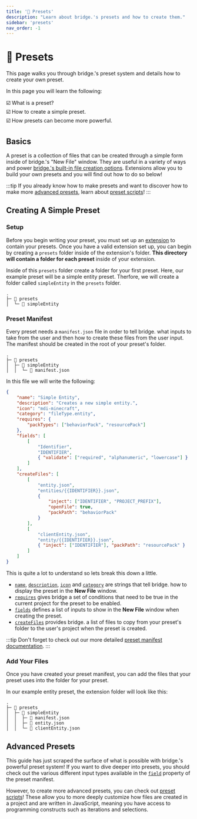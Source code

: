 ```yaml
---
title: '🧱 Presets'
description: "Learn about bridge.'s presets and how to create them."
sidebar: 'presets'
nav_order: -1
---
```


# 🧱 Presets

This page walks you through bridge.'s preset system and details how to create your own preset.

In this page you will learn the following:

:ballot_box_with_check: What is a preset?<br />
:ballot_box_with_check: How to create a simple preset.<br />
:ballot_box_with_check: How presets can become more powerful.<br />

## Basics

A preset is a collection of files that can be created through a simple form inside of bridge.'s "New File" window. They are useful in a variety of ways and power [bridge.'s built-in file creation options](https://github.com/bridge-core/editor-packages/tree/main/packages/minecraftBedrock/preset). Extensions allow you to build your own presets and you will find out how to do so below!

:::tip
If you already know how to make presets and want to discover how to make more [advanced presets](#advanced-presets), learn about [preset scripts](/extensions/presets/preset-scripts)!
:::

## Creating A Simple Preset

### Setup

Before you begin writing your preset, you must set up an [extension](/extensions/index.html#creating-extensions) to contain your presets.
Once you have a valid extension set up, you can begin by creating a `presets` folder inside of the extension's folder. **This directory will contain a folder for each preset** inside of your extension.

Inside of this `presets` folder create a folder for your first preset. Here, our example preset will be a simple entity preset. Therfore, we will create a folder called `simpleEntity` in the `presets` folder.

```txt{3}
.
├─ 📁 presets
│  └─ 📁 simpleEntity
```

### Preset Manifest

Every preset needs a `manifest.json` file in order to tell bridge. what inputs to take from the user and then how to create these files from the user input. The manifest should be created in the root of your preset's folder.

```txt{4}
.
├─ 📁 presets
│  ├─ 📁 simpleEntity
│  │  └─ 📝 manifest.json
```

In this file we will write the following:

```json
{
	"name": "Simple Entity",
	"description": "Creates a new simple entity.",
	"icon": "mdi-minecraft",
	"category": "fileType.entity",
	"requires": {
		"packTypes": ["behaviorPack", "resourcePack"]
	},
	"fields": [
		[
			"Identifier",
			"IDENTIFIER",
			{ "validate": ["required", "alphanumeric", "lowercase"] }
		]
	],
	"createFiles": [
		[
			"entity.json",
			"entities/{{IDENTIFIER}}.json",
			{
				"inject": ["IDENTIFIER", "PROJECT_PREFIX"],
				"openFile": true,
				"packPath": "behaviorPack"
			}
		],
		[
			"clientEntity.json",
			"entity/{{IDENTIFIER}}.json",
			{ "inject": ["IDENTIFIER"], "packPath": "resourcePack" }
		]
	]
}
```

This is quite a lot to understand so lets break this down a little.

-   [`name`](/extensions/presets/manifest/index.html#name), [`description`](/extensions/presets/manifest/index.html#description), [`icon`](/extensions/presets/manifest/index.html#icon) and [`category`](/extensions/presets/manifest/index.html#category) are strings that tell bridge. how to display the preset in the **New File** window.
-   [`requires`](/extensions/presets/manifest/index.html#requires) gives bridge a set of conditions that need to be true in the current project for the preset to be enabled.
-   [`fields`](/extensions/presets/manifest/index.html#fields) defines a list of inputs to show in the **New File** window when creating the preset.
-   [`createFiles`](/extensions/presets/manifest/index.html#createfiles) provides bridge. a list of files to copy from your preset's folder to the user's project when the preset is created.

:::tip
Don't forget to check out our more detailed [preset manifest documentation](/extensions/presets/manifest/).
:::

### Add Your Files

Once you have created your preset manifest, you can add the files that your preset uses into the folder for your preset.

In our example entity preset, the extension folder will look like this:

```
.
├─ 📁 presets
│  ├─ 📁 simpleEntity
│  │  ├─ 📝 manifest.json
│  │  ├─ 📄 entity.json
│  │  └─ 📄 clientEntity.json
```

## Advanced Presets

This guide has just scraped the surface of what is possible with bridge.'s powerful preset system! If you want to dive deeper into presets, you should check out the various different input types available in the [`field`](/extensions/presets/manifest/index.html#field) property of the preset manifest.

However, to create more advanced presets, you can check out [preset scripts](/extensions/presets/preset-scripts)! These allow you to more deeply customize how files are created in a project and are written in JavaScript, meaning you have access to programming constructs such as iterations and selections.
